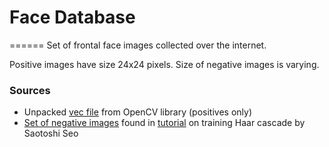 # Face Database
======
Set of frontal face images collected over the internet.

Positive images have size 24x24 pixels.
Size of negative images is varying.

### Sources
- Unpacked [vec file](https://github.com/Itseez/opencv/blob/master/data/vec_files/trainingfaces_24-24.vec) from OpenCV library (positives only)
- [Set of negative images](http://tutorial-haartraining.googlecode.com/svn/trunk/data/negatives/) found in [tutorial](http://note.sonots.com/SciSoftware/haartraining.html) on training Haar cascade by Saotoshi Seo
